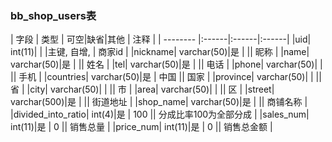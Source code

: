 ### bb_shop_users表
  
| 字段        | 类型 | 可空|缺省|其他  | 注释 |
| -------- |:------|:------|:------|
|uid| int(11)| |   |主键, 自增, | 商家id |
|nickname| varchar(50)|是 |   || 昵称 |
|name| varchar(50)|是 |   || 姓名 |
|tel| varchar(50)|是 |   || 电话 |
|phone| varchar(50)| |   || 手机 |
|countries| varchar(50)|是 |  中国 || 国家 |
|province| varchar(50)| |   || 省 |
|city| varchar(50)| |   || 市 |
|area| varchar(50)| |   || 区 |
|street| varchar(500)|是 |   || 街道地址 |
|shop_name| varchar(50)|是 |   || 商铺名称 |
|divided_into_ratio| int(4)|是 |  100 || 分成比率100为全部分成 |
|sales_num| int(11)|是 |  0 || 销售总量 |
|price_num| int(11)|是 |  0 || 销售总金额 |
